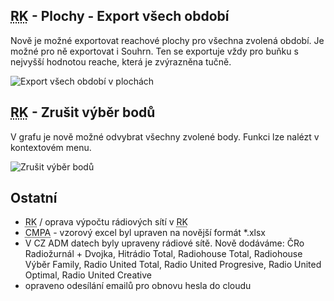 ﻿---
categories: [fenix]
layout: fenix
---
## <abbr title="Reachové křivky">RK</abbr> - Plochy - Export všech období 
Nově je možné exportovat reachové plochy pro všechna zvolená období. Je možné pro ně exportovat i Souhrn. Ten se exportuje vždy pro buňku s nejvyšší hodnotou reache, která je zvýrazněna tučně.

![Export všech období v plochách]({{site.url}}/data/plochaexportvsechobdobi.PNG "Novinky v exportu CMPA")

## <abbr title="Reachové křivky">RK</abbr> - Zrušit výběr bodů
V grafu je nově možné odvybrat všechny zvolené body. Funkci lze nalézt v kontextovém menu.

![Zrušit výběr bodů]({{site.url}}/data/rkzrusitvyberbodu.png "Zrušit výběr bodů")

## Ostatní
<ul>
	<li><abbr title="Reachové křivky">RK</abbr> / oprava výpočtu rádiových sítí v <abbr title="Reachové křivky">RK</abbr></li>
	<li><abbr title="Crossmediální postanalýza">CMPA</abbr> - vzorový excel byl upraven na novější formát *.xlsx</li>
	<li>V CZ ADM datech byly upraveny rádiové sítě. Nově dodáváme: ČRo Radiožurnál + Dvojka, Hitrádio Total, Radiohouse Total, Radiohouse Výběr Family, Radio United Total, Radio United Progresive, Radio United Optimal, Radio United Creative</li>
	<li>opraveno odesílání emailů pro obnovu hesla do cloudu</li>
	
</ul>






